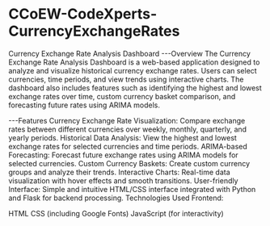 # CCoEW-CodeXperts-CurrencyExchangeRates
Currency Exchange Rate Analysis Dashboard
---Overview
  The Currency Exchange Rate Analysis Dashboard is a web-based application designed to analyze and visualize historical currency exchange rates. Users can select currencies, time periods, and view trends using interactive charts. The dashboard also includes features such as identifying the highest and lowest exchange rates over time, custom currency basket comparison, and forecasting future rates using ARIMA models.

---Features
Currency Exchange Rate Visualization: Compare exchange rates between different currencies over weekly, monthly, quarterly, and yearly periods.
Historical Data Analysis: View the highest and lowest exchange rates for selected currencies and time periods.
ARIMA-based Forecasting: Forecast future exchange rates using ARIMA models for selected currencies.
Custom Currency Baskets: Create custom currency groups and analyze their trends.
Interactive Charts: Real-time data visualization with hover effects and smooth transitions.
User-friendly Interface: Simple and intuitive HTML/CSS interface integrated with Python and Flask for backend processing.
Technologies Used
Frontend:

HTML
CSS (including Google Fonts)
JavaScript (for interactivity)

